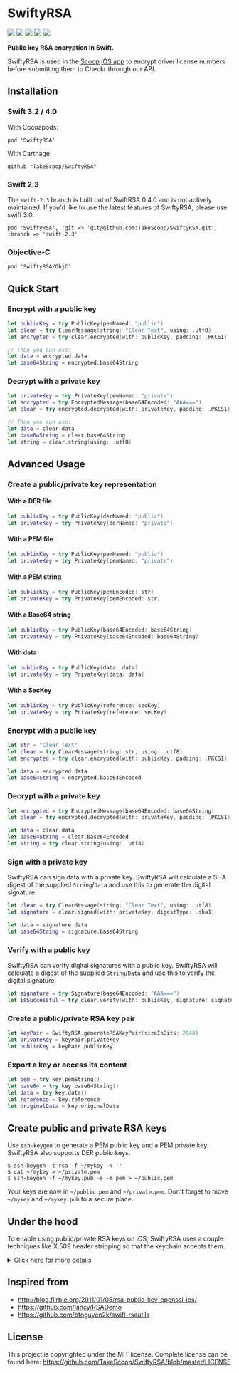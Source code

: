 SwiftyRSA
=========

[![](https://img.shields.io/cocoapods/v/SwiftyRSA.svg)](https://cocoapods.org/pods/SwiftyRSA)
![](https://img.shields.io/badge/carthage-compatible-brightgreen.svg)
![](https://img.shields.io/cocoapods/p/SwiftyRSA.svg)
![](https://img.shields.io/badge/language-swift_3.2/4.0-brightgreen.svg)
[![](https://circleci.com/gh/TakeScoop/SwiftyRSA.png?style=shield&circle-token=03e95e0cd05dab2e159cf65d6e62de1d1d84148e)](https://circleci.com/gh/TakeScoop/SwiftyRSA)

**Public key RSA encryption in Swift.**

SwiftyRSA is used in the [Scoop](https://www.takescoop.com/) [iOS app](https://itunes.apple.com/us/app/scoop-easy-custom-carpooling/id997978145?mt=8) to encrypt driver license numbers before submitting them to Checkr through our API.

Installation
------------

### Swift 3.2 / 4.0

With Cocoapods:

```
pod 'SwiftyRSA'
```

With Carthage:

```
github "TakeScoop/SwiftyRSA"
```

### Swift 2.3

The `swift-2.3` branch is built out of SwiftRSA 0.4.0 and is not actively maintained. If you'd like to use the latest features of SwiftyRSA, please use swift 3.0.

```
pod 'SwiftyRSA', :git => 'git@github.com:TakeScoop/SwiftyRSA.git', :branch => 'swift-2.3'
```

### Objective-C

```
pod 'SwiftyRSA/ObjC'
```


Quick Start
-----------

### Encrypt with a public key

```swift
let publicKey = try PublicKey(pemNamed: "public")
let clear = try ClearMessage(string: "Clear Text", using: .utf8)
let encrypted = try clear.encrypted(with: publicKey, padding: .PKCS1)

// Then you can use:
let data = encrypted.data
let base64String = encrypted.base64String
```

### Decrypt with a private key

```swift
let privateKey = try PrivateKey(pemNamed: "private")
let encrypted = try EncryptedMessage(base64Encoded: "AAA===")
let clear = try encrypted.decrypted(with: privateKey, padding: .PKCS1)

// Then you can use:
let data = clear.data
let base64String = clear.base64String
let string = clear.string(using: .utf8)
```


Advanced Usage
--------------

### Create a public/private key representation

#### With a DER file

```swift
let publicKey = try PublicKey(derNamed: "public")
let privateKey = try PrivateKey(derNamed: "private")
```

#### With a PEM file

```swift
let publicKey = try PublicKey(pemNamed: "public")
let privateKey = try PrivateKey(pemNamed: "private")
```

#### With a PEM string

```swift
let publicKey = try PublicKey(pemEncoded: str)
let privateKey = try PrivateKey(pemEncoded: str)
```

#### With a Base64 string

```swift
let publicKey = try PublicKey(base64Encoded: base64String)
let privateKey = try PrivateKey(base64Encoded: base64String)
```

#### With data

```swift
let publicKey = try PublicKey(data: data)
let privateKey = try PrivateKey(data: data)
```

#### With a SecKey

```swift
let publicKey = try PublicKey(reference: secKey)
let privateKey = try PrivateKey(reference: secKey)
```

### Encrypt with a public key

```swift
let str = "Clear Text"
let clear = try ClearMessage(string: str, using: .utf8)    
let encrypted = try clear.encrypted(with: publicKey, padding: .PKCS1)

let data = encrypted.data
let base64String = encrypted.base64Encoded
```

### Decrypt with a private key

```swift
let encrypted = try EncryptedMessage(base64Encoded: base64String)
let clear = try encrypted.decrypted(with: privateKey, padding: .PKCS1)

let data = clear.data
let base64String = clear.base64Encoded
let string = try clear.string(using: .utf8)
```

### Sign with a private key

SwiftyRSA can sign data with a private key. SwiftyRSA will calculate a SHA digest of the supplied `String`/`Data` and use this to generate the digital signature.

```swift
let clear = try ClearMessage(string: "Clear Text", using: .utf8)
let signature = clear.signed(with: privateKey, digestType: .sha1)

let data = signature.data
let base64String = signature.base64String
```

### Verify with a public key

SwiftyRSA can verify digital signatures with a public key. SwiftyRSA will calculate a digest of the supplied `String`/`Data` and use this to verify the digital signature.

```swift
let signature = try Signature(base64Encoded: "AAA===")
let isSuccessful = try clear.verify(with: publicKey, signature: signature, digestType: .sha1)
```

### Create a public/private RSA key pair

```swift
let keyPair = SwiftyRSA.generateRSAKeyPair(sizeInBits: 2048)
let privateKey = keyPair.privateKey
let publicKey = keyPair.publicKey
```

### Export a key or access its content

```swift
let pem = try key.pemString()
let base64 = try key.base64String()
let data = try key.data()
let reference = key.reference
let originalData = key.originalData
```

Create public and private RSA keys
----------------------------------

Use `ssh-keygen` to generate a PEM public key and a PEM private key. SwiftyRSA also supports DER public keys.

```
$ ssh-keygen -t rsa -f ~/mykey -N ''
$ cat ~/mykey > ~/private.pem
$ ssh-keygen -f ~/mykey.pub -e -m pem > ~/public.pem
```

Your keys are now in `~/public.pem` and `~/private.pem`. Don't forget to move `~/mykey` and `~/mykey.pub` to a secure place.

Under the hood
--------------

To enable using public/private RSA keys on iOS, SwiftyRSA uses a couple techniques like X.509 header stripping so that the keychain accepts them.

<details>
	<summary>Click here for more details</summary>

When encrypting using a public key:

 - If the key is in PEM format, get rid of its meta data and convert it to Data
 - Strip the public key X.509 header, otherwise the keychain won't accept it
 - Add the public key to the keychain, with a random tag
 - Get a reference on the key using the key tag
 - Use `SecKeyEncrypt` to encrypt a `ClearMessage` using the key reference and the message data.
 - Store the resulting encrypted data to an `EncryptedMessage`
 - When the key gets deallocated, delete the public key from the keychain using its tag

When decrypting using a private key:

 - Get rid of PEM meta data and convert to Data
 - Add the private key to the app keychain, with a random tag
 - Get a reference on the key using the key tag
 - Use `SecKeyDecrypt` to decrypt an `EncryptedMessage` using the key reference and the encrypted message data
 - Store the resulting decrypted data to a `ClearMessage`
 - Delete private key from keychain using tag
</details>

Inspired from
-------------

 - <http://blog.flirble.org/2011/01/05/rsa-public-key-openssl-ios/>
 - <https://github.com/lancy/RSADemo>
 - <https://github.com/btnguyen2k/swift-rsautils>

License
-------

This project is copyrighted under the MIT license. Complete license can be found here: <https://github.com/TakeScoop/SwiftyRSA/blob/master/LICENSE>
